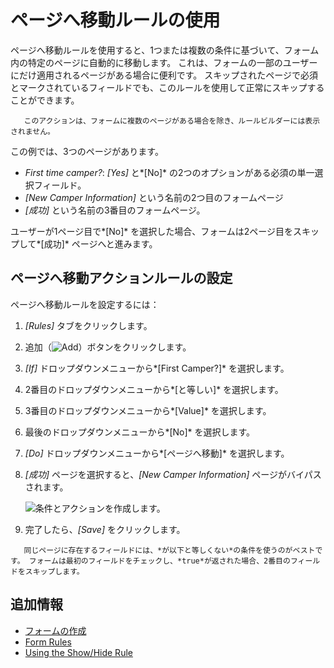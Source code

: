 # ページへ移動ルールの使用

ページへ移動ルールを使用すると、1つまたは複数の条件に基づいて、フォーム内の特定のページに自動的に移動します。 これは、フォームの一部のユーザーにだけ適用されるページがある場合に便利です。 スキップされたページで必須とマークされているフィールドでも、このルールを使用して正常にスキップすることができます。

``` important::
   このアクションは、フォームに複数のページがある場合を除き、ルールビルダーには表示されません。
```

この例では、3つのページがあります。

  - *First time camper?*: *[Yes]* と*[No]* の2つのオプションがある必須の単一選択フィールド。
  - *[New Camper Information]* という名前の2つ目のフォームページ
  - *[成功]* という名前の3番目のフォームページ。

ユーザーが1ページ目で*[No]* を選択した場合、フォームは2ページ目をスキップして*[成功]* ページへと進みます。

## ページへ移動アクションルールの設定

ページへ移動ルールを設定するには：

1.  *[Rules]* タブをクリックします。

2.  追加（![Add](../../../images/icon-add.png)）ボタンをクリックします。

3.  *[If]* ドロップダウンメニューから*[First Camper?]* を選択します。

4.  2番目のドロップダウンメニューから*[と等しい]* を選択します。

5.  3番目のドロップダウンメニューから*[Value]* を選択します。

6.  最後のドロップダウンメニューから*[No]* を選択します。

7.  *[Do]* ドロップダウンメニューから*[ページへ移動]* を選択します。

8.  *[成功]* ページを選択すると、*[New Camper Information]* ページがバイパスされます。

    ![条件とアクションを作成します。 ](./using-the-jump-to-page-rule/images/01.png)

9.  完了したら、*[Save]* をクリックします。

<!-- end list -->

``` note::
   同じページに存在するフィールドには、*が以下と等しくない*の条件を使うのがベストです。 フォームは最初のフィールドをチェックし、*true*が返された場合、2番目のフィールドをスキップします。
```

## 追加情報

  - [フォームの作成](../creating-and-managing-forms/creating-forms.md)
  - [Form Rules](./form-rules-overview.md)
  - [Using the Show/Hide Rule](./using-the-show-hide-rule.md)
